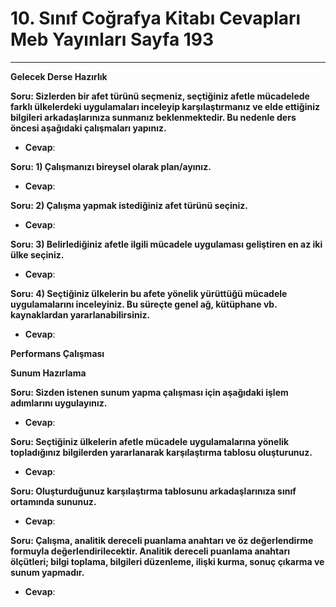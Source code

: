 # 10. Sınıf Coğrafya Kitabı Cevapları Meb Yayınları Sayfa 193

---

**Gelecek Derse Hazırlık**

**Soru: Sizlerden bir afet türünü seçmeniz, seçtiğiniz afetle mücadelede farklı ülkelerdeki uygulamaları inceleyip karşılaştırmanız ve elde ettiğiniz bilgileri arkadaşlarınıza sunmanız beklenmektedir. Bu nedenle ders öncesi aşağıdaki çalışmaları yapınız.**

-   **Cevap**:

**Soru: 1) Çalışmanızı bireysel olarak plan/ayınız.**

-   **Cevap**:

**Soru: 2) Çalışma yapmak istediğiniz afet türünü seçiniz.**

-   **Cevap**:

**Soru: 3) Belirlediğiniz afetle ilgili mücadele uygulaması geliştiren en az iki ülke seçiniz.**

-   **Cevap**:

**Soru: 4) Seçtiğiniz ülkelerin bu afete yönelik yürüttüğü mücadele uygulamalarını inceleyiniz. Bu süreçte genel ağ, kütüphane vb. kaynaklardan yararlanabilirsiniz.**

-   **Cevap**:

**Performans Çalışması**

**Sunum Hazırlama**

**Soru: Sizden istenen sunum yapma çalışması için aşağıdaki işlem adımlarını uygulayınız.**

-   **Cevap**:

**Soru: Seçtiğiniz ülkelerin afetle mücadele uygulamalarına yönelik topladığınız bilgilerden yararlanarak karşılaştırma tablosu oluşturunuz.**

-   **Cevap**:

**Soru: Oluşturduğunuz karşılaştırma tablosunu arkadaşlarınıza sınıf ortamında sununuz.**

-   **Cevap**:

**Soru: Çalışma, analitik dereceli puanlama anahtarı ve öz değerlendirme formuyla değerlendirilecektir. Analitik dereceli puanlama anahtarı ölçütleri; bilgi toplama, bilgileri düzenleme, ilişki kurma, sonuç çıkarma ve sunum yapmadır.**

-   **Cevap**:
